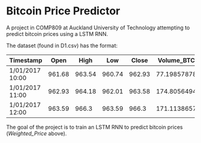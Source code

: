 # Bitcoin Price Predictor
A project in COMP809 at Auckland University of Technology attempting to predict bitcoin prices using a LSTM RNN.

The dataset (found in D1.csv) has the format:

| Timestamp       | Open   | High   | Low    | Close  | Volume_BTC  | Volume_Currency | Weighted_Price |
|-----------------|--------|--------|--------|--------|-------------|-----------------|----------------|
| 1/01/2017 10:00 | 961.68 | 963.54 | 960.74 | 962.93 | 77.19857878 | 74300.08902     | 962.8058379    |
| 1/01/2017 11:00 | 962.93 | 964.18 | 962.01 | 963.58 | 174.8056494 | 168584.3686     | 963.265489     |
| 1/01/2017 12:00 | 963.59 | 966.3  | 963.59 | 966.3  | 171.1138657 | 165313.3274     | 964.5229141    |

The goal of the project is to train an LSTM RNN to predict bitcoin prices (_Weighted_Price_ above). 

